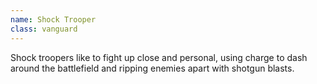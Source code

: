```yaml
---
name: Shock Trooper
class: vanguard
---
```

Shock troopers like to fight up close and personal, using charge to dash around the battlefield and ripping enemies apart with shotgun blasts.
